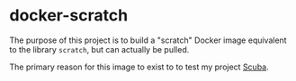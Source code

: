 docker-scratch
==================
The purpose of this project is to build a "scratch" Docker image 
equivalent to the library `scratch`, but can actually be pulled.

The primary reason for this image to exist to to test my project
[Scuba](https://github.com/JonathonReinhart/scuba).
